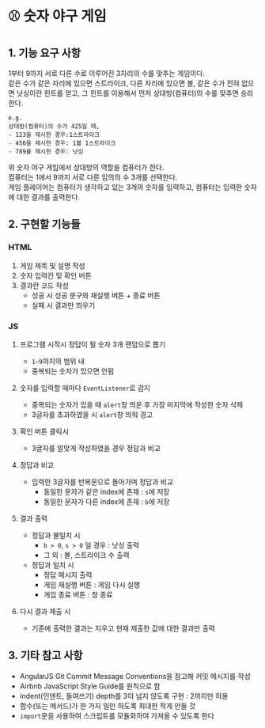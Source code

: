 # :baseball: 숫자 야구 게임

## 1. 기능 요구 사항

1부터 9까지 서로 다른 수로 이루어진 3자리의 수를 맞추는 게임이다.\
같은 수가 같은 자리에 있으면 스트라이크, 다른 자리에 있으면 볼, 같은 수가 전혀 없으면 낫싱이란 힌트를 얻고, 그 힌트를 이용해서 먼저 상대방(컴퓨터)의 수를 맞추면 승리한다.

```
e.g.
상대방(컴퓨터)의 수가 425일 때,
- 123을 제시한 경우:1스트라이크
- 456을 제시한 경우: 1볼 1스트라이크
- 789를 제시한 경우: 낫싱
```

위 숫자 야구 게임에서 상대방의 역할을 컴퓨터가 한다.\
컴퓨터는 1에서 9까지 서로 다른 임의의 수 3개를 선택한다.\
게임 플레이어는 컴퓨터가 생각하고 있는 3개의 숫자를 입력하고, 컴퓨터는 입력한 숫자에 대한 결과를 출력한다.

## 2. 구현할 기능들

### HTML

1. 게임 제목 및 설명 작성
2. 숫자 입력칸 및 확인 버튼
3. 결과란 코드 작성
   - 성공 시 성공 문구와 재실행 버튼 + 종료 버튼
   - 실패 시 결과만 띄우기

### JS

1.  프로그램 시작시 정답이 될 숫자 3개 랜덤으로 뽑기
    - `1~9`까지의 범위 내
    - 중복되는 숫자가 있으면 안됨
2.  숫자를 입력할 때마다 `EventListener`로 감지
    - 중복되는 숫자가 있을 때 `alert`창 띄운 후 가장 마지막에 작성한 숫자 삭제
    - 3글자를 초과하였을 시 `alert`창 띄워 경고
3.  확인 버튼 클릭시
    - 3글자를 알맞게 작성하였을 경우 정답과 비교
4.  정답과 비교
    - 입력한 3글자를 반복문으로 돌아가며 정답과 비교
      - 동일한 문자가 같은 index에 존재 : `s`에 저장
      - 동일한 문자가 다른 index에 존재 : `b`에 저장
5.  결과 출력

    - 정답과 불일치 시
      - `b > 0`, `s > 0` 일 경우 : 낫싱 출력
      - 그 외 : 볼, 스트라이크 수 출력
    - 정답과 일치 시
      - 정답 메시지 출력
      - 게임 재실행 버튼 : 게임 다시 실행
      - 게임 종료 버튼 : 창 종료

6.  다시 결과 제출 시
    - 기존에 출력한 결과는 지우고 현재 제출한 값에 대한 결과만 출력

## 3. 기타 참고 사항

- AngularJS Git Commit Message Conventions을 참고해 커밋 메시지를 작성
- Airbnb JavaScript Style Guide를 원칙으로 함
- indent(인덴트, 들여쓰기) depth를 3이 넘지 않도록 구현 : 2까지만 허용
- 함수(또는 메서드)가 한 가지 일만 하도록 최대한 작게 만들 것
- `import`문을 사용하여 스크립트를 모듈화하여 가져올 수 있도록 한다
